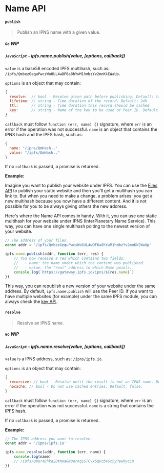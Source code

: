 Name API
========

#### `publish`

> Publish an IPNS name with a given value.

##### `Go` **WIP**

##### `JavaScript` - ipfs.name.publish(value, [options, callback])

`value` is a base58 encoded IPFS multihash, such as: `/ipfs/QmbezGequPwcsWo8UL4wDF6a8hYwM1hmbzYv2mnKkEWaUp`.

`options` is an object that may contain:

```JavaScript
{
  resolve:  // bool - Resolve given path before publishing. Default: true
  lifetime: // string - Time duration of the record. Default: 24h
  ttl:      // string - Time duration this record should be cached
  key:      // string - Name of the key to be used or Peer ID. Default: 'self'
}
```

`callback` must follow `function (err, name) {}` signature, where `err` is an error if the operation was not successful. `name` is an object that contains the IPNS hash and the IPFS hash, such as: 

```JavaScript
{
  name: "/ipns/QmHash.."
  value: "/ipfs/QmHash.."
}
```

If no `callback` is passed, a promise is returned.

**Example:**

Imagine you want to publish your website under IPFS. You can use the [Files API](./FILES.md) to publish your static website and then you'll get a multihash you can link to. But when you need to make a change, a problem arises: you get a new multihash because you now have a different content. And it is not possible for you to be always giving others the new address.

Here's where the Name API comes in handy. With it, you can use one static multihash for your website under IPNS (InterPlanetary Name Service). This way, you can have one single multihash poiting to the newest version of your website.

```JavaScript
// The address of your files.
const addr = '/ipfs/QmbezGequPwcsWo8UL4wDF6a8hYwM1hmbzYv2mnKkEWaUp'

ipfs.name.publish(addr, function (err, res) {
    // You now receive a res which contains two fields:
    //   - name: the name under which the content was published.
    //   - value: the "real" address to which Name points.
    console.log(`https://gateway.ipfs.io/ipns/${res.name}`)
})
```

This way, you can republish a new version of your website under the same address. By default, `ipfs.name.publish` will use the Peer ID. If you want to have multiple websites (for example) under the same IPFS module, you can always check the [key API](./KEY.md).

#### `resolve`

> Resolve an IPNS name.

##### `Go` **WIP**

##### `JavaScript` - ipfs.name.resolve(value, [options, callback])

`value` is a IPNS address, such as: `/ipns/ipfs.io`.

`options` is an object that may contain:

```JavaScript
{
  recursive: // bool - Resolve until the result is not an IPNS name. Default: false.
  nocache: // bool - Do not use cached entries. Default: false.
}
```

`callback` must follow `function (err, name) {}` signature, where `err` is an error if the operation was not successful. `name` is a string that contains the IPFS hash.

If no `callback` is passed, a promise is returned.

**Example:**

```JavaScript
// The IPNS address you want to resolve.
const addr = '/ipns/ipfs.io'

ipfs.name.resolve(addr, function (err, name) {
    console.log(name)
    // /ipfs/QmQrX8hka2BtNHa8N8arAq16TCVx5qHcb46c5yPewRycLm
})
```
